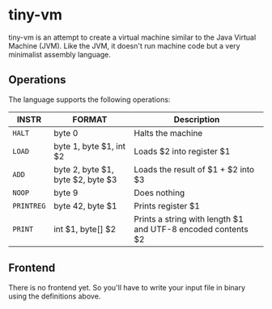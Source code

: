 tiny-vm
=======

tiny-vm is an attempt to create a virtual machine similar to the Java Virtual
Machine (JVM). Like the JVM, it doesn't run machine code but a very minimalist
assembly language.

Operations
----------

The language supports the following operations:

| INSTR  | FORMAT | Description |
| ------ | -------| ----------- |
| `HALT` | byte 0 | Halts the machine |
| `LOAD` | byte 1, byte $1, int $2 | Loads $2 into register $1 |
| `ADD`  | byte 2, byte $1, byte $2, byte $3 | Loads the result of $1 + $2 into $3 |
| `NOOP` | byte 9 | Does nothing |
| `PRINTREG` | byte 42, byte $1 | Prints register $1 |
| `PRINT` | int $1, byte[] $2 | Prints a string with length $1 and UTF-8 encoded contents $2 |

Frontend
--------

There is no frontend yet. So you'll have to write your input file in binary
using the definitions above.
